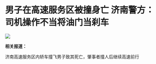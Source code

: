 # 男子在高速服务区被撞身亡 济南警方：司机操作不当将油门当刹车

![](https://inews.gtimg.com/news_bt/OM1htU1T41750Bh_IAYUc3VvCITofu9QgtaLzKAL0YrUQAA/1000)

**相关报道：**

济南高速服务区内轿车撞飞男子致其死亡，肇事者撞人后继续高速前行

